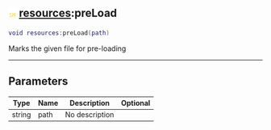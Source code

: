## ![shared](../../.gitbook/assets/shared.png) [resources](resources):preLoad

```lua
void resources:preLoad(path)
```

Marks the given file for pre-loading

------
## Parameters

| Type   | Name | Description | Optional |
| ------ | ---- | ----------- | -------: |
| string | path | No description |  |

